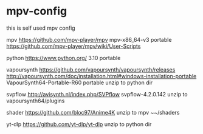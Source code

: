 # mpv-config

this is self used mpv config

mpv
https://github.com/mpv-player/mpv
mpv-x86_64-v3 portable
https://github.com/mpv-player/mpv/wiki/User-Scripts

python
https://www.python.org/
3.10 portable

vapoursynth
https://github.com/vapoursynth/vapoursynth/releases
http://vapoursynth.com/doc/installation.html#windows-installation-portable
VapourSynth64-Portable-R60 portable
unzip to python dir

svpflow
http://avisynth.nl/index.php/SVPflow
svpflow-4.2.0.142
unzip to vapoursynth64/plugins

shader
https://github.com/bloc97/Anime4K
unzip to mpv ~~/shaders

yt-dlp
https://github.com/yt-dlp/yt-dlp
unzip to python dir
